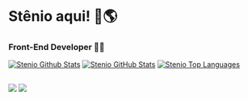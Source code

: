 
<!--
**stamorim28/stamorim28** is a ✨ _special_ ✨ repository because its `README.md` (this file) appears on your GitHub profile.

Here are some ideas to get you started:

- 🔭 I’m currently working on ...
- 🌱 I’m currently learning ...
- 👯 I’m looking to collaborate on ...
- 🤔 I’m looking for help with ...
- 💬 Ask me about ...
- 📫 How to reach me: ...
- 😄 Pronouns: ...
- ⚡ Fun fact: ...
-->

# Stênio aqui! 👋🌎

### Front-End Developer :man_technologist:

<a href="https://github.com/stamorim28/?"><img alt="Stenio Github Stats" src="https://github-readme-stats.vercel.app/api?username=stamorim28&show_icons=true&count_private=true&theme=react&hide_border=true&bg_color=0D1117" /></a>
<a href="https://github.com/stamorim28/?"><img alt="Stenio GitHub Stats" src="https://github-readme-streak-stats.herokuapp.com/?user=stamorim28&theme=black-ice&hide_border=true&stroke=0000&background=060A0CD0" /></a>
<a href="https://github.com/stamorim28/?"><img alt="Stenio Top Languages" src="https://github-readme-stats.vercel.app/api/top-langs/?username=stamorim28&langs_count=10&count_private=true&layout=compact&theme=react&hide_border=true&bg_color=0D1117" /></a>
  
##
  
  <div> 
    <a href="https://www.linkedin.com/in/st%C3%AAnio-amorim-38b9ba174/" target="_blank"><img src="https://img.shields.io/badge/-LinkedIn-%230077B5?style=for-the-badge&logo=linkedin&logoColor=white" target="_blank"></a> 
  <a href = "mailto:jstenio.rocha@gmail.com"><img src="https://img.shields.io/badge/Gmail-D14836?style=for-the-badge&logo=gmail&logoColor=white" target="_blank"></a>
</div>

